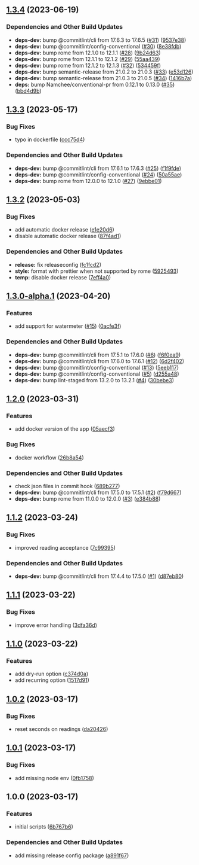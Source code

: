 ## [1.3.4](https://github.com/Th3S4mur41/hw2energyid/compare/v1.3.3...v1.3.4) (2023-06-19)


### Dependencies and Other Build Updates

* **deps-dev:** bump @commitlint/cli from 17.6.3 to 17.6.5 ([#31](https://github.com/Th3S4mur41/hw2energyid/issues/31)) ([9537e38](https://github.com/Th3S4mur41/hw2energyid/commit/9537e38271e16e51c16c412968408a4ae55a234d))
* **deps-dev:** bump @commitlint/config-conventional ([#30](https://github.com/Th3S4mur41/hw2energyid/issues/30)) ([8e38fdb](https://github.com/Th3S4mur41/hw2energyid/commit/8e38fdb8ac8818ea9e8a98326411a8b18fbceb81))
* **deps-dev:** bump rome from 12.1.0 to 12.1.1 ([#28](https://github.com/Th3S4mur41/hw2energyid/issues/28)) ([9b24d63](https://github.com/Th3S4mur41/hw2energyid/commit/9b24d638eeceff846b0aef67815c6c2a505d6300))
* **deps-dev:** bump rome from 12.1.1 to 12.1.2 ([#29](https://github.com/Th3S4mur41/hw2energyid/issues/29)) ([55aa439](https://github.com/Th3S4mur41/hw2energyid/commit/55aa439bbbac525bd2260345549e6b4d608daddf))
* **deps-dev:** bump rome from 12.1.2 to 12.1.3 ([#32](https://github.com/Th3S4mur41/hw2energyid/issues/32)) ([534459f](https://github.com/Th3S4mur41/hw2energyid/commit/534459f95c2ffafa3d52b7f4045ff331f594b0bd))
* **deps-dev:** bump semantic-release from 21.0.2 to 21.0.3 ([#33](https://github.com/Th3S4mur41/hw2energyid/issues/33)) ([e53d126](https://github.com/Th3S4mur41/hw2energyid/commit/e53d126efa68786a13126cbabf403c3183c98579))
* **deps-dev:** bump semantic-release from 21.0.3 to 21.0.5 ([#34](https://github.com/Th3S4mur41/hw2energyid/issues/34)) ([1416b7a](https://github.com/Th3S4mur41/hw2energyid/commit/1416b7ab0efc1255933abb1a53d4be13e1df58dd))
* **deps:** bump Namchee/conventional-pr from 0.12.1 to 0.13.0 ([#35](https://github.com/Th3S4mur41/hw2energyid/issues/35)) ([bbd4d9b](https://github.com/Th3S4mur41/hw2energyid/commit/bbd4d9b2682e83f8ccc853685f6ffb60501058fe))

## [1.3.3](https://github.com/Th3S4mur41/hw2energyid/compare/v1.3.2...v1.3.3) (2023-05-17)


### Bug Fixes

* typo in dockerfile ([ccc75d4](https://github.com/Th3S4mur41/hw2energyid/commit/ccc75d4ea90bf1037d6259dacb8f07bf96157f8a))


### Dependencies and Other Build Updates

* **deps-dev:** bump @commitlint/cli from 17.6.1 to 17.6.3 ([#25](https://github.com/Th3S4mur41/hw2energyid/issues/25)) ([f1f9fde](https://github.com/Th3S4mur41/hw2energyid/commit/f1f9fdeb2b6b1c679e17403cb87aa287e7685dc6))
* **deps-dev:** bump @commitlint/config-conventional ([#24](https://github.com/Th3S4mur41/hw2energyid/issues/24)) ([50a55ae](https://github.com/Th3S4mur41/hw2energyid/commit/50a55ae58f647a2e0de369f04065844425c54ad0))
* **deps-dev:** bump rome from 12.0.0 to 12.1.0 ([#27](https://github.com/Th3S4mur41/hw2energyid/issues/27)) ([9ebbe01](https://github.com/Th3S4mur41/hw2energyid/commit/9ebbe01fd17da967fd8490816ce0c5397a26d19e))

## [1.3.2](https://github.com/Th3S4mur41/hw2energyid/compare/v1.3.1...v1.3.2) (2023-05-03)


### Bug Fixes

* add automatic docker release ([e1e20d6](https://github.com/Th3S4mur41/hw2energyid/commit/e1e20d6310618d6dbecbb1bd4bd27a7bab73226d))
* disable automatic docker release ([87f4ad1](https://github.com/Th3S4mur41/hw2energyid/commit/87f4ad1973e1213fcda1a2240173afc3a48aedac))


### Dependencies and Other Build Updates

* **release:** fix releaseconfig ([fc1fcd2](https://github.com/Th3S4mur41/hw2energyid/commit/fc1fcd2650d32adca4ffe8b3788a2585b76b4300))
* **style:** format with prettier when not supported by rome ([5925493](https://github.com/Th3S4mur41/hw2energyid/commit/5925493ce4b1456ce613f392bb9f7e960c4e5f7a))
* **temp:** disable docker release ([7eff4a0](https://github.com/Th3S4mur41/hw2energyid/commit/7eff4a0af35ce6b8cc4851e204949cc543e861f6))

## [1.3.0-alpha.1](https://github.com/Th3S4mur41/hw2energyid/compare/v1.2.0...v1.3.0-alpha.1) (2023-04-20)

### Features

- add support for watermeter ([#15](https://github.com/Th3S4mur41/hw2energyid/issues/15)) ([0acfe3f](https://github.com/Th3S4mur41/hw2energyid/commit/0acfe3ffe95c582d4e928e8b2f3f28eeb0cf73b4))

### Dependencies and Other Build Updates

- **deps-dev:** bump @commitlint/cli from 17.5.1 to 17.6.0 ([#6](https://github.com/Th3S4mur41/hw2energyid/issues/6)) ([f6f0ea9](https://github.com/Th3S4mur41/hw2energyid/commit/f6f0ea920166f360615e81b6bc6e2b6ab5d9a24a))
- **deps-dev:** bump @commitlint/cli from 17.6.0 to 17.6.1 ([#12](https://github.com/Th3S4mur41/hw2energyid/issues/12)) ([6d2f402](https://github.com/Th3S4mur41/hw2energyid/commit/6d2f4020850f5e82df6fe9ef4a72ea650b29f63f))
- **deps-dev:** bump @commitlint/config-conventional ([#13](https://github.com/Th3S4mur41/hw2energyid/issues/13)) ([5eeb117](https://github.com/Th3S4mur41/hw2energyid/commit/5eeb117459fedfec5bddfeca884da9aa1715c3de))
- **deps-dev:** bump @commitlint/config-conventional ([#5](https://github.com/Th3S4mur41/hw2energyid/issues/5)) ([d255a48](https://github.com/Th3S4mur41/hw2energyid/commit/d255a4884735c74693ece685178b23cc954032e2))
- **deps-dev:** bump lint-staged from 13.2.0 to 13.2.1 ([#4](https://github.com/Th3S4mur41/hw2energyid/issues/4)) ([30bebe3](https://github.com/Th3S4mur41/hw2energyid/commit/30bebe301dad190610bad41bd4de40f34cf674ea))

## [1.2.0](https://github.com/Th3S4mur41/hw2energyid/compare/v1.1.2...v1.2.0) (2023-03-31)

### Features

- add docker version of the app ([05aecf3](https://github.com/Th3S4mur41/hw2energyid/commit/05aecf38e67a4bb16c642ae8d72df9424ba77ef9))

### Bug Fixes

- docker workflow ([26b8a54](https://github.com/Th3S4mur41/hw2energyid/commit/26b8a54a28474da298bb6e942d82e9b03f6a8f99))

### Dependencies and Other Build Updates

- check json files in commit hook ([689b277](https://github.com/Th3S4mur41/hw2energyid/commit/689b277c304f5b9d7602ba96e3ce25c8b9ed6130))
- **deps-dev:** bump @commitlint/cli from 17.5.0 to 17.5.1 ([#2](https://github.com/Th3S4mur41/hw2energyid/issues/2)) ([f79d667](https://github.com/Th3S4mur41/hw2energyid/commit/f79d667d7f26c8ab69ec62e472642fd7c61924d9))
- **deps-dev:** bump rome from 11.0.0 to 12.0.0 ([#3](https://github.com/Th3S4mur41/hw2energyid/issues/3)) ([e384b88](https://github.com/Th3S4mur41/hw2energyid/commit/e384b887c53b9bddb31695bcaea490301b660b41))

## [1.1.2](https://github.com/Th3S4mur41/hw2energyid/compare/v1.1.1...v1.1.2) (2023-03-24)

### Bug Fixes

- improved reading acceptance ([7c99395](https://github.com/Th3S4mur41/hw2energyid/commit/7c9939500879311edd10dcc0c76b8967468dd21f))

### Dependencies and Other Build Updates

- **deps-dev:** bump @commitlint/cli from 17.4.4 to 17.5.0 ([#1](https://github.com/Th3S4mur41/hw2energyid/issues/1)) ([d87eb80](https://github.com/Th3S4mur41/hw2energyid/commit/d87eb805c513df1234056d21bdb53859d977c29a))

## [1.1.1](https://github.com/Th3S4mur41/hw2energyid/compare/v1.1.0...v1.1.1) (2023-03-22)

### Bug Fixes

- improve error handling ([3dfa36d](https://github.com/Th3S4mur41/hw2energyid/commit/3dfa36d9cd24e9cd26b6287ac6713888ad7b2f8d))

## [1.1.0](https://github.com/Th3S4mur41/hw2energyid/compare/v1.0.2...v1.1.0) (2023-03-22)

### Features

- add dry-run option ([c374d0a](https://github.com/Th3S4mur41/hw2energyid/commit/c374d0ac253561382dc971b3d4c27c7f5203ac8f))
- add recurring option ([1517d91](https://github.com/Th3S4mur41/hw2energyid/commit/1517d91e71485c8c0de140193e3c252a015076f2))

## [1.0.2](https://github.com/Th3S4mur41/hw2energyid/compare/v1.0.1...v1.0.2) (2023-03-17)

### Bug Fixes

- reset seconds on readings ([da20426](https://github.com/Th3S4mur41/hw2energyid/commit/da20426f48377cf5c1d3580188540281089c1d40))

## [1.0.1](https://github.com/Th3S4mur41/hw2energyid/compare/v1.0.0...v1.0.1) (2023-03-17)

### Bug Fixes

- add missing node env ([0fb1758](https://github.com/Th3S4mur41/hw2energyid/commit/0fb175829efbb35391eb47bc6cdb339db1730119))

## 1.0.0 (2023-03-17)

### Features

- initial scripts ([6b767b6](https://github.com/Th3S4mur41/hw2energyid/commit/6b767b644b370ec26cedd3bf0046591d3039c456))

### Dependencies and Other Build Updates

- add missing release config package ([a891f67](https://github.com/Th3S4mur41/hw2energyid/commit/a891f67637e28c0f31f0f58d774d113394952f16))
